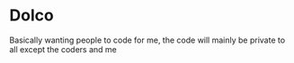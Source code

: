 # Dolco
Basically wanting people to code for me, the code will mainly be private to all except the coders and me
